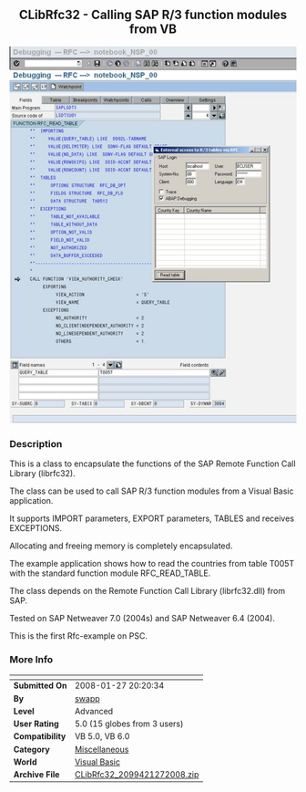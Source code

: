﻿<div align="center">

## CLibRfc32 \- Calling SAP R/3 function modules from VB

<img src="PIC20081271555113956.jpg">
</div>

### Description

This is a class to encapsulate the functions of the SAP Remote Function Call Library (librfc32).

The class can be used to call SAP R/3 function modules from a Visual Basic application.

It supports IMPORT parameters, EXPORT parameters, TABLES and receives EXCEPTIONS.

Allocating and freeing memory is completely encapsulated.

The example application shows how to read the countries from table T005T with the standard function module RFC_READ_TABLE.

The class depends on the Remote Function Call Library (librfc32.dll) from SAP.

Tested on SAP Netweaver 7.0 (2004s) and SAP Netweaver 6.4 (2004).

This is the first Rfc-example on PSC.
 
### More Info
 


<span>             |<span>
---                |---
**Submitted On**   |2008-01-27 20:20:34
**By**             |[swapp](https://github.com/Planet-Source-Code/PSCIndex/blob/master/ByAuthor/swapp.md)
**Level**          |Advanced
**User Rating**    |5.0 (15 globes from 3 users)
**Compatibility**  |VB 5\.0, VB 6\.0
**Category**       |[Miscellaneous](https://github.com/Planet-Source-Code/PSCIndex/blob/master/ByCategory/miscellaneous__1-1.md)
**World**          |[Visual Basic](https://github.com/Planet-Source-Code/PSCIndex/blob/master/ByWorld/visual-basic.md)
**Archive File**   |[CLibRfc32\_2099421272008\.zip](https://github.com/Planet-Source-Code/swapp-clibrfc32-calling-sap-r-3-function-modules-from-vb__1-69996/archive/master.zip)








